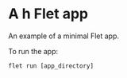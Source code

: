 # A h Flet app

An example of a minimal Flet app.

To run the app:

```
flet run [app_directory]
```